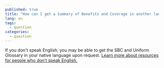 ```yaml
---
published: true
title: "How can I get a Summary of Benefits and Coverage in another language?"
lang: en
tags: 
  - question
categories: 
  - question
---
```


If you don't speak English, you may be able to get the SBC and Uniform Glossary in your native language upon request. [Learn more about resources for people who don’t speak English.](/language-resources)
